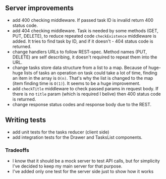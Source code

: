 ## Server improvements

- add 400 checking middleware. If passed task ID is invalid return 400 status code.
- add 404 checking middleware. Task is needed by some methods (GET, PUT, DELETE), to reduce repeated code `checkExistence` middleware is added. It tries to find task by ID, and if it doesn't - 404 status code is returned.
- change handlers URLs to follow REST-spec. Method names (PUT, DELETE) are self describing, it doesn't required to repeat them into the URL.
- change tasks store data structure from a list to a map. Because of huge-huge lists of tasks an operation on task could take a lot of time, finding an item in the array is `O(n)`. That's why the list is changed to the map (item finding time is `O(1)`). It seems to be a huge improvement.
- add `checkTitle` middleware to check passed params in
  request body. If there is no `title` param (which is required I belive) then 400 status code is returned.
- change response status codes and response body due to the REST.

## Writing tests

- add unit tests for the tasks reducer (client side)
- add integration tests for the Drawer and TasksList components.

### Tradeoffs

- I know that it should be a mock server to test API calls, but for simplicity I've decided to keep my main server for that purpose.
- I've added only one test for the server side just to show how it works
